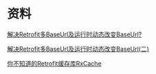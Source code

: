 # 资料

[解决Retrofit多BaseUrl及运行时动态改变BaseUrl?](https://www.jianshu.com/p/2919bdb8d09a)

[解决Retrofit多BaseUrl及运行时动态改变BaseUrl(二)](https://www.jianshu.com/p/35a8959c2f86)

[你不知道的Retrofit缓存库RxCache](https://www.jianshu.com/p/b58ef6b0624b)
